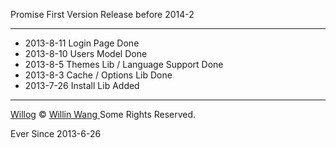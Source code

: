 Promise First Version Release before 2014-2

------------

* 2013-8-11 Login Page Done
* 2013-8-10 Users Model Done
* 2013-8-5 Themes Lib / Language Support Done
* 2013-8-3 Cache / Options Lib Done
* 2013-7-26 Install Lib Added

--------------

[Willog](http://now.willin.org) &copy; [Willin Wang
](http://willin.org) Some Rights Reserved.

Ever Since 2013-6-26

